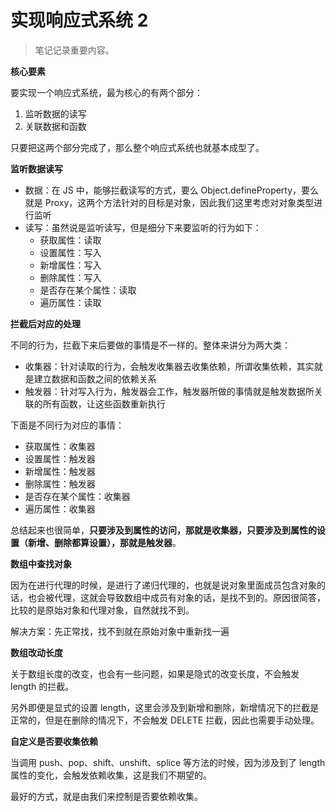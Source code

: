 # 实现响应式系统 2

> 笔记记录重要内容。

**核心要素**

要实现一个响应式系统，最为核心的有两个部分：

1. 监听数据的读写
2. 关联数据和函数

只要把这两个部分完成了，那么整个响应式系统也就基本成型了。

**监听数据读写**

-   数据：在 JS 中，能够拦截读写的方式，要么 Object.defineProperty，要么就是 Proxy，这两个方法针对的目标是对象，因此我们这里考虑对对象类型进行监听
-   读写：虽然说是监听读写，但是细分下来要监听的行为如下：
    -   获取属性：读取
    -   设置属性：写入
    -   新增属性：写入
    -   删除属性：写入
    -   是否存在某个属性：读取
    -   遍历属性：读取

**拦截后对应的处理**

不同的行为，拦截下来后要做的事情是不一样的。整体来讲分为两大类：

-   收集器：针对读取的行为，会触发收集器去收集依赖，所谓收集依赖，其实就是建立数据和函数之间的依赖关系
-   触发器：针对写入行为，触发器会工作，触发器所做的事情就是触发数据所关联的所有函数，让这些函数重新执行

下面是不同行为对应的事情：

-   获取属性：收集器
-   设置属性：触发器
-   新增属性：触发器
-   删除属性：触发器
-   是否存在某个属性：收集器
-   遍历属性：收集器

总结起来也很简单，**只要涉及到属性的访问，那就是收集器，只要涉及到属性的设置（新增、删除都算设置），那就是触发器**。

**数组中查找对象**

因为在进行代理的时候，是进行了递归代理的，也就是说对象里面成员包含对象的话，也会被代理，这就会导致数组中成员有对象的话，是找不到的。原因很简答，比较的是原始对象和代理对象，自然就找不到。

解决方案：先正常找，找不到就在原始对象中重新找一遍

**数组改动长度**

关于数组长度的改变，也会有一些问题，如果是隐式的改变长度，不会触发 length 的拦截。

另外即便是显式的设置 length，这里会涉及到新增和删除，新增情况下的拦截是正常的，但是在删除的情况下，不会触发 DELETE 拦截，因此也需要手动处理。

**自定义是否要收集依赖**

当调用 push、pop、shift、unshift、splice 等方法的时候，因为涉及到了 length 属性的变化，会触发依赖收集，这是我们不期望的。

最好的方式，就是由我们来控制是否要依赖收集。
